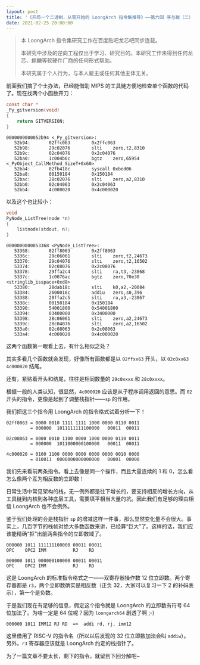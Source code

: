 ```yaml
---
layout: post
title: '《开局一个二进制，从零开始的 LoongArch 指令集推导》——第六回 序与跋（二）'
date: 2021-02-25 20:00:00
---
```


> 本 LoongArch 指令集研究工作在百度贴吧龙芯吧同步连载。
>
> 本研究中涉及的逆向工程仅出于学习、研究目的。本研究工作未得到任何龙芯、麒麟等软硬件厂商的任何形式帮助。
>
> 本研究属于个人行为，与本人雇主或任何其他主体无关。

前面我们搞了个土办法，已经能借助 MIPS 的工具链方便地检查单个函数的代码了。现在找两个小函数开刀：

```c
const char *
_Py_gitversion(void)
{
    return GITVERSION;
}
```

```plain
0000000000052b94 <_Py_gitversion>:
   52b94:       02ffc063        0x2ffc063
   52b98:       29c02076        slti    zero,t2,8310
   52b9c:       02c04076        0x2c04076
   52ba0:       1c004b6c        bgtz    zero,65954 <_PyObject_CallMethod_SizeT+0x60>
   52ba4:       02fb418c        syscall 0xbed06
   52ba8:       00150184        0x150184
   52bac:       28c02076        slti    zero,a2,8310
   52bb0:       02c04063        0x2c04063
   52bb4:       4c000020        0x4c000020
```

以及这个也比较小：

```c
void
PyNode_ListTree(node *n)
{
    listnode(stdout, n);
}
```

```plain
0000000000053368 <PyNode_ListTree>:
   53368:       02ff8063        0x2ff8063
   5336c:       29c06061        slti    zero,t2,24673
   53370:       29c04076        slti    zero,t2,16502
   53374:       02c08076        0x2c08076
   53378:       29ffa2c4        slti    ra,t3,-23868
   5337c:       1c0076ac        bgtz    zero,70e30 <stringlib_isspace+0xd8>
   53380:       28dab18c        slti    k0,a2,-20084
   53384:       2600018c        addiu   zero,s0,396
   53388:       28ffa2c5        slti    ra,a3,-23867
   5338c:       00150184        0x150184
   53390:       54001800        0x54001800
   53394:       03400000        0x3400000
   53398:       28c06061        slti    zero,a2,24673
   5339c:       28c04076        slti    zero,a2,16502
   533a0:       02c08063        0x2c08063
   533a4:       4c000020        0x4c000020
```

这两个函数第一眼看上去，有什么相似之处？

其实多看几个函数就会发现，好像所有函数都是以 `02ffxx63` 开头，以 `02c0xx63 4c000020` 结尾。

还有，紧贴着开头和结尾，往往是相同数量的 `29c0xxxx` 和 `28c0xxxx`。

根据一般的人类认知，很显然，`4c000020` 应该是从子程序调用返回的意思。而 `02` 开头的指令，更像是起到了调整栈指针——`sp` 的作用。

我们把这三个指令用 LoongArch 的指令格式试着分析一下！

```plain
02ff8063 = 0000 0010 1111 1111 1000 0000 0110 0011
         = 000000  1011111111100000   00011  00011

02c08063 = 0000 0010 1100 0000 1000 0000 0110 0011
         = 000000  1011000000100000   00011  00011

4c000020 = 0100 1100 0000 0000 0000 0000 0010 0000
         = 010011  0000000000000000   00001  00000
```

我们先来看前两条指令。看上去像是同一个操作，而且大量连续的 1 和 0，怎么看怎么像两个互为相反数的立即数！

日常生活中常见架构的栈，无一例外都是往下增长的，要支持相反的增长方向，从工具链到内核到各种底层工具，需要填平相当大量的坑。因此我们有足够的理由相信 LoongArch 也不会例外。

鉴于我们处理的会是栈指针 `sp` 的增减这样一件事，那么显然变化量不会很大。事实上，几百字节的栈帧对绝大多数函数来讲，已经算“巨大”了。这样的话，我们应该能精确“抠”出前两条指令的立即数域了。

```plain
000000 1011 111111100000 00011 00011
OPC    OPC2 IMM          RJ    RD

000000 1011 000000100000 00011 00011
OPC    OPC2 IMM          RJ    RD
```

这是 LoongArch 的标准指令格式之一——双寄存器操作数 12 位立即数。两个寄存器都是 `r3`，两个立即数确实是相反数（正负 32，大家可以复习一下 2 的补码表示），第一个是负数。

于是我们现在有足够的信息，假定这个指令就是 LoongArch 的立即数有符号 64 位加法了。为啥一定是 64 位呢？因为 `loongarch64` 剧透了啊 ;-)

```plain
000000 1011 IMM12 RJ RD  =>  addi rd, rj, imm12
```

这里借用了 RISC-V 的指令名（所以以后发现的 32 位立即数加法会叫 `addiw`）。另外，`r3` 寄存器应该就是 LoongArch 约定的栈指针了。

为了一篇文章不要太长，剩下的指令，就留到下回分解吧~
